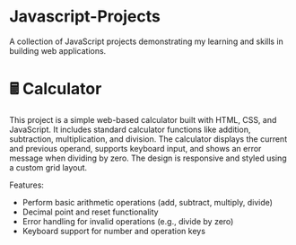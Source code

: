 # Javascript-Projects
A collection of JavaScript projects demonstrating my learning and skills in building web applications.

# 🖩 Calculator
This project is a simple web-based calculator built with HTML, CSS, and JavaScript. It includes standard calculator functions like addition, subtraction, multiplication, and division. The calculator displays the current and previous operand, supports keyboard input, and shows an error message when dividing by zero. The design is responsive and styled using a custom grid layout.

Features:
- Perform basic arithmetic operations (add, subtract, multiply, divide)
- Decimal point and reset functionality
- Error handling for invalid operations (e.g., divide by zero)
- Keyboard support for number and operation keys
